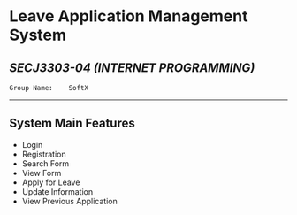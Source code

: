 # Leave Application Management System

## _SECJ3303-04 (INTERNET PROGRAMMING)_

```
Group Name:    SoftX
```

---

## System Main Features

- Login
- Registration
- Search Form
- View Form
- Apply for Leave
- Update Information
- View Previous Application